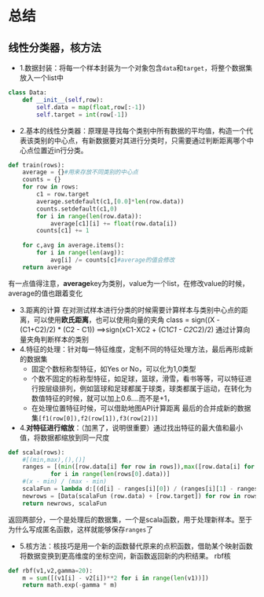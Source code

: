 # 总结
## 线性分类器，核方法
- 1.数据封装：将每一个样本封装为一个对象包含`data`和`target`，将整个数据集放入一个list中
```python
class Data:
    def __init__(self,row):
        self.data = map(float,row[:-1])
        self.target = int(row[-1])
```
- 2.基本的线性分类器：原理是寻找每个类别中所有数据的平均值，构造一个代表该类别的中心点，有新数据要对其进行分类时，只需要通过判断距离哪个中心点位置近in行分类。
```python
def train(rows):
    average = {}#用来存放不同类别的中心点
    counts = {}
    for row in rows:
        c1 = row.target
        average.setdefault(c1,[0.0]*len(row.data))
        counts.setdefault(c1,0)
        for i in range(len(row.data)):
            average[c1][i] += float(row.data[i])
        counts[c1] += 1
        
    for c,avg in average.items():
        for i in range(len(avg)):
            avg[i] /= counts[c]#average的值会修改
    return average
```
有一点值得注意，**average**key为类别，value为一个list，在修改value的时候，average的值也跟着变化
- 3.距离的计算
在对测试样本进行分类的时候需要计算样本与类别中心点的距离，可以使用**欧氏距离**，也可以使用向量的夹角
class = sign((X - (C1+C2)/2) * (C2 - C1)) ==>sign(xC1-XC2 + (C1*C1 - C2*C2)/2)
通过计算向量夹角判断样本的类别
- 4.特征的处理：针对每一特征维度，定制不同的特征处理方法，最后再形成新的数据集
    - 固定个数标称型特征，如Yes or No，可以化为1,0类型
    - 个数不固定的标称型特征，如足球，篮球，滑雪，看书等等，可以特征进行按层级排列，例如篮球和足球都属于球类，球类都属于运动，在转化为数值特征的时候，就可以加上0.6....而不是+1，
    - 在处理位置特征时候，可以借助地图API计算距离
最后的合并成新的数据集`[f1(row[0]),f2(row[1]),f3(row[2])]`
- 4.**对特征进行缩放**：（加黑了，说明很重要）通过找出特征的最大值和最小值，将数据都缩放到同一尺度
```python
def scala(rows):   
    #[(min,max),(),()]
    ranges = [(min([row.data[i] for row in rows]),max([row.data[i] for row in rows]))
            for i in range(len(rows[0].data))]
    #(x - min) / (max - min)
    scalaFun = lambda d:[(d[i] - ranges[i][0]) / (ranges[i][1] - ranges[i][0]) for i in range(len(ranges))]
    newrows = [Data(scalaFun (row.data) + [row.target]) for row in rows]
    return newrows, scalaFun 
```
返回两部分，一个是处理后的数据集，一个是scala函数，用于处理新样本。至于为什么写成匿名函数，这样就能够保存`ranges`了
- 5.核方法：核技巧是用一个新的函数替代原来的点积函数，借助某个映射函数将数据变换到更高维度的坐标空间，新函数返回新的内积结果。
rbf核
```python
def rbf(v1,v2,gamma=20):
    m = sum([(v1[i] - v2[i])**2 for i in range(len(v1))])
    return math.exp(-gamma * m)
```

 

